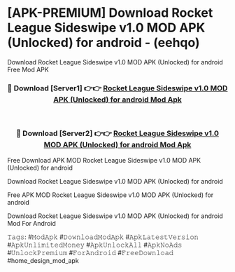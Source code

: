 # [APK-PREMIUM] Download Rocket League Sideswipe v1.0 MOD APK (Unlocked) for android - (eehqo)
Download Rocket League Sideswipe v1.0 MOD APK (Unlocked) for android Free Mod APK

<div align="center">
<h3>🔴 Download [Server1] 👉👉 <a href="https://apk-comot.site?title=Rocket_League_Sideswipe_v1.0_MOD_APK_(Unlocked)_for_android">Rocket League Sideswipe v1.0 MOD APK (Unlocked) for android Mod Apk</a></h3><br>

<h3>🔴 Download [Server2] 👉👉 <a href="https://apk-comot.site?title=Rocket_League_Sideswipe_v1.0_MOD_APK_(Unlocked)_for_android">Rocket League Sideswipe v1.0 MOD APK (Unlocked) for android Mod Apk</a></h3>
</div>


Free Download APK MOD Rocket League Sideswipe v1.0 MOD APK (Unlocked) for android

Download Rocket League Sideswipe v1.0 MOD APK (Unlocked) for android 

Free APK MOD Rocket League Sideswipe v1.0 MOD APK (Unlocked) for android 

Download Rocket League Sideswipe v1.0 MOD APK (Unlocked) for android Mod For Android

𝚃𝚊𝚐𝚜: #𝙼𝚘𝚍𝙰𝚙𝚔 #𝙳𝚘𝚠𝚗𝚕𝚘𝚊𝚍𝙼𝚘𝚍𝙰𝚙𝚔 #𝙰𝚙𝚔𝙻𝚊𝚝𝚎𝚜𝚝𝚅𝚎𝚛𝚜𝚒𝚘𝚗 #𝙰𝚙𝚔𝚄𝚗𝚕𝚒𝚖𝚒𝚝𝚎𝚍𝙼𝚘𝚗𝚎𝚢 #𝙰𝚙𝚔𝚄𝚗𝚕𝚘𝚌𝚔𝙰𝚕𝚕 #𝙰𝚙𝚔𝙽𝚘𝙰𝚍𝚜 #𝚄𝚗𝚕𝚘𝚌𝚔𝙿𝚛𝚎𝚖𝚒𝚞𝚖 #𝙵𝚘𝚛𝙰𝚗𝚍𝚛𝚘𝚒𝚍 #𝙵𝚛𝚎𝚎𝙳𝚘𝚠𝚗𝚕𝚘𝚊𝚍 #home_design_mod_apk